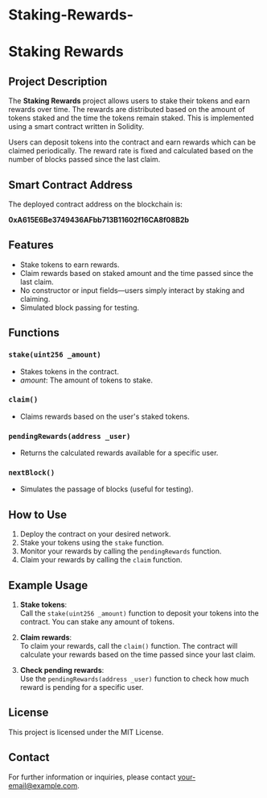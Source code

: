 # Staking-Rewards-
# Staking Rewards

## Project Description
The **Staking Rewards** project allows users to stake their tokens and earn rewards over time. The rewards are distributed based on the amount of tokens staked and the time the tokens remain staked. This is implemented using a smart contract written in Solidity.

Users can deposit tokens into the contract and earn rewards which can be claimed periodically. The reward rate is fixed and calculated based on the number of blocks passed since the last claim.

## Smart Contract Address
The deployed contract address on the blockchain is:

**0xA615E6Be3749436AFbb713B11602f16CA8f08B2b**

## Features
- Stake tokens to earn rewards.
- Claim rewards based on staked amount and the time passed since the last claim.
- No constructor or input fields—users simply interact by staking and claiming.
- Simulated block passing for testing.

## Functions
### `stake(uint256 _amount)`
- Stakes tokens in the contract.
- _amount_: The amount of tokens to stake.

### `claim()`
- Claims rewards based on the user's staked tokens.
  
### `pendingRewards(address _user)`
- Returns the calculated rewards available for a specific user.

### `nextBlock()`
- Simulates the passage of blocks (useful for testing).

## How to Use
1. Deploy the contract on your desired network.
2. Stake your tokens using the `stake` function.
3. Monitor your rewards by calling the `pendingRewards` function.
4. Claim your rewards by calling the `claim` function.

## Example Usage

1. **Stake tokens**:  
   Call the `stake(uint256 _amount)` function to deposit your tokens into the contract. You can stake any amount of tokens.

2. **Claim rewards**:  
   To claim your rewards, call the `claim()` function. The contract will calculate your rewards based on the time passed since your last claim.

3. **Check pending rewards**:  
   Use the `pendingRewards(address _user)` function to check how much reward is pending for a specific user.

## License
This project is licensed under the MIT License.

## Contact
For further information or inquiries, please contact [your-email@example.com](mailto:your-email@example.com).
